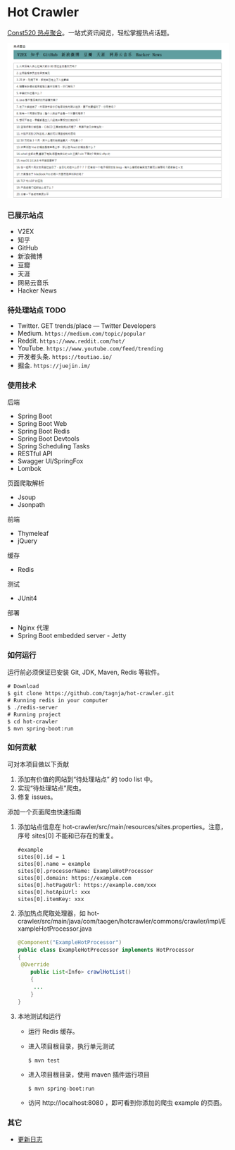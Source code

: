 # Hot Crawler


[Const520 热点聚合](http://hot.const520.com)。一站式资讯阅览，轻松掌握热点话题。

![网站首页图](home-page.png)

### 已展示站点

- V2EX
- 知乎
- GitHub
- 新浪微博
- 豆瓣
- 天涯
- 网易云音乐
- Hacker News

### 待处理站点 TODO

- Twitter. GET trends/place — Twitter Developers 
- Medium. `https://medium.com/topic/popular`
- Reddit. `https://www.reddit.com/hot/`
- YouTube. `https://www.youtube.com/feed/trending`
- 开发者头条. `https://toutiao.io/`
- 掘金. `https://juejin.im/`

### 使用技术
后端

- Spring Boot
- Spring Boot Web
- Spring Boot Redis
- Spring Boot Devtools
- Spring Scheduling Tasks
- RESTful API
- Swagger UI/SpringFox
- Lombok

页面爬取解析
- Jsoup
- Jsonpath

前端

- Thymeleaf
- jQuery

缓存
- Redis

测试
- JUnit4

部署

- Nginx 代理
- Spring Boot embedded server - Jetty

### 如何运行
运行前必须保证已安装 Git, JDK, Maven, Redis 等软件。

```shell
# Download
$ git clone https://github.com/tagnja/hot-crawler.git
# Running redis in your computer
$ ./redis-server
# Running project
$ cd hot-crawler
$ mvn spring-boot:run
```

### 如何贡献

可对本项目做以下贡献

1. 添加有价值的网站到“待处理站点” 的 todo list 中。
2. 实现“待处理站点”爬虫。
3. 修复 issues。

添加一个页面爬虫快速指南

1. 添加站点信息在 hot-crawler/src/main/resources/sites.properties。注意，序号 sites[0] 不能和已存在的重复。

   ```
   #example
   sites[0].id = 1
   sites[0].name = example
   sites[0].processorName: ExampleHotProcessor
   sites[0].domain: https://example.com
   sites[0].hotPageUrl: https://example.com/xxx
   sites[0].hotApiUrl: xxx
   sites[0].itemKey: xxx
   ```

2. 添加热点爬取处理器，如 hot-crawler/src/main/java/com/taogen/hotcrawler/commons/crawler/impl/ExampleHotProcessor.java

   ```java
   @Component("ExampleHotProcessor")
   public class ExampleHotProcessor implements HotProcessor
   {
   	@Override
       public List<Info> crawlHotList() 
       {
       	...
       }
   }
   ```

3. 本地测试和运行

   - 运行 Redis 缓存。

   - 进入项目根目录，执行单元测试

     ```
     $ mvn test
     ```

   - 进入项目根目录，使用 maven 插件运行项目

     ```
     $ mvn spring-boot:run
     ```

   - 访问 http://localhost:8080 ，即可看到你添加的爬虫 example 的页面。

### 其它

- [更新日志](update_log.md) 
